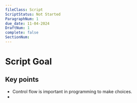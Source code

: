 ```yaml
---
fileClass: Script
ScriptStatus: Not Started
ParagraphNum: 1
due_date: 11-04-2024
DraftNum: 1
complete: false
SectionNum: 
---
```

# Script Goal

## Key points
- Control flow is important in programming to make choices.
- 


